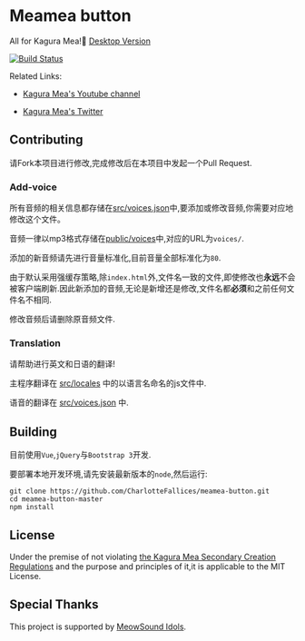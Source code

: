 # Meamea button

All for Kagura Mea!🍥 [Desktop Version](https://github.com/daflyinbed/meaButton)

[![Build Status](https://travis-ci.org/zyzsdy/meamea-button.svg?branch=master)](https://travis-ci.org/zyzsdy/meamea-button)

Related Links:

* [Kagura Mea's Youtube channel](https://www.youtube.com/channel/UCWCc8tO-uUl_7SJXIKJACMw)

* [Kagura Mea's Twitter](https://twitter.com/KaguraMea_VoV)

## Contributing

请Fork本项目进行修改,完成修改后在本项目中发起一个Pull Request.

### Add-voice

所有音频的相关信息都存储在[src/voices.json](src/voices.json)中,要添加或修改音频,你需要对应地修改这个文件。

音频一律以mp3格式存储在[public/voices](public/voices)中,对应的URL为`voices/`.

添加的新音频请先进行音量标准化,目前音量全部标准化为`80`.

由于默认采用强缓存策略,除`index.html`外,文件名一致的文件,即使修改也**永远**不会被客户端刷新.因此新添加的音频,无论是新增还是修改,文件名都**必须**和之前任何文件名不相同.

修改音频后请删除原音频文件.

### Translation

请帮助进行英文和日语的翻译!

主程序翻译在 [src/locales](src/locales) 中的以语言名命名的js文件中.

语音的翻译在 [src/voices.json](src/voices.json) 中.

## Building

目前使用`Vue`,`jQuery`与`Bootstrap 3`开发.

要部署本地开发环境,请先安装最新版本的`node`,然后运行:

```shell
git clone https://github.com/CharlotteFallices/meamea-button.git
cd meamea-button-master
npm install
```

## License

Under the premise of not violating [the Kagura Mea Secondary Creation Regulations](https://bilibili.com/read/6597175) and the purpose and principles of it,it is applicable to the MIT License.

## Special Thanks

This project is supported by [MeowSound Idols](https://github.com/MeowSound-Idols).
